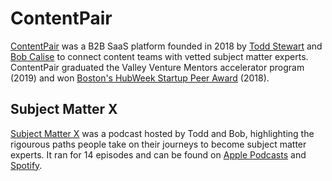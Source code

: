 # ContentPair

[ContentPair](https://contentpair.com/) was a B2B SaaS platform founded in 2018 by [Todd Stewart](https://www.linkedin.com/in/toddstew1/) and [Bob Calise](https://www.linkedin.com/in/robertcalise/) to connect content teams with vetted subject matter experts. ContentPair graduated the Valley Venture Mentors accelerator program (2019) and won [Boston's HubWeek Startup Peer Award](https://www.linkedin.com/pulse/our-3-takeaways-from-hubweek-demo-day-2018-todd-stewart/) (2018).

## Subject Matter X

[Subject Matter X](https://subjectmatterx.com/) was a podcast hosted by Todd and Bob, highlighting the rigourous paths people take on their journeys to become subject matter experts. It ran for 14 episodes and can be found on [Apple Podcasts](https://podcasts.apple.com/us/podcast/subject-matter-x/id1409397169) and [Spotify](https://open.spotify.com/show/0LvhdPmm0T9zplPrXpAGMv).
